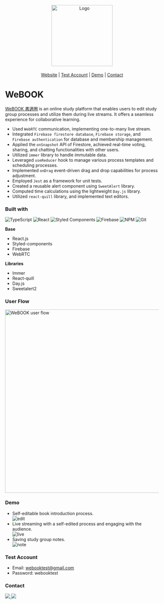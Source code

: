 <div align="center">
  <a href="https://webook-studygroups.web.app/" style="margin-bottom:20px; display:block;">
    <img src="https://github.com/yiting99928/WeBOOK/assets/119116127/4ca2c0f5-f82b-4bcf-907c-438824629602" alt="Logo" width="200px">
  </a>

  <p align="center">
    <a href="https://webook-studygroups.web.app/">Website</a>
    |
    <a href="https://github.com/yiting99928/WeBOOK#test-account">Test Account</a>
    |
    <a href="https://github.com/yiting99928/WeBOOK#demo">Demo</a>
    |
    <a href="https://github.com/yiting99928/WeBOOK#contact">Contact</a>
  </p>
</div>

# WeBOOK
[WeBOOK 書適圈](https://webook-studygroups.web.app) is an online study platform that enables users to edit study group processes and utilize them during live streams. It offers a seamless experience for collaborative learning.

* Used `WebRTC` communication, implementing one-to-many live stream.
* Integrated `Firebase firestore database`, `Firebase storage`, and `Firebase authentication` for database and membership management.
* Applied the `onSnapshot` API of Firestore, achieved real-time voting, sharing, and chatting functionalities with other users.
* Utilized `immer` library to handle immutable data.
* Leveraged `useReducer` hook to manage various process templates and scheduling processes.
* Implemented `onDrag` event-driven drag and drop capabilities for process adjustment.
* Employed `Jest` as a framework for unit tests.
* Created a reusable alert component using `SweetAlert` library.
* Computed time calculations using the lightweight `Day.js` library.
* Utilized `react-quill` library, and implemented text editors.


### Built with

![TypeScript](https://img.shields.io/badge/typescript-%23007ACC.svg?style=for-the-badge&logo=typescript&logoColor=white) ![React](https://img.shields.io/badge/react-%2320232a.svg?style=for-the-badge&logo=react&logoColor=%2361DAFB) ![Styled Components](https://img.shields.io/badge/styled--components-DB7093?style=for-the-badge&logo=styled-components&logoColor=white) ![Firebase](https://img.shields.io/badge/firebase-ffca28?style=for-the-badge&logo=firebase&logoColor=black) ![NPM](https://img.shields.io/badge/NPM-%23CB3837.svg?style=for-the-badge&logo=npm&logoColor=white) ![Git](https://img.shields.io/badge/git-%23F05033.svg?style=for-the-badge&logo=git&logoColor=white)

**Base**
* React.js
* Styled-components
* Firebase
* WebRTC

**Libraries**
* Immer
* React-quill
* Day.js
* Sweetalert2

### User Flow
<img width="600" alt="WeBOOK user flow" src="https://github.com/yiting99928/WeBOOK/assets/119116127/cd10b4b1-556c-4bb3-9863-0fcd326981dc">

### Demo
- Self-editable book introduction process.<br>
![edit](https://github.com/yiting99928/WeBOOK/assets/119116127/92b69b7e-2403-40e4-aea4-0a8b405a0c87)
- Live streaming with a self-edited process and engaging with the audience.<br>
![live](https://github.com/yiting99928/WeBOOK/assets/119116127/d3aa39b5-423c-4efe-8a7c-9286ed96299f)
- Saving study group notes.<br>
![note](https://github.com/yiting99928/WeBOOK/assets/119116127/a89fa4ea-657b-4145-a805-150a99495c63)

### Test Account
- Email: webooktest@gmail.com
- Password: webooktest

### Contact
  <a href="https://www.linkedin.com/in/yiting-yang999628" text-decoration="none">
    <img src="https://img.shields.io/badge/LinkedIn-0077B5?style=for-the-badge&logo=linkedin&logoColor=white" />
  </a>
  <a href="mailto:yitingyang6288@gmail.com">
    <img src="https://img.shields.io/badge/Gmail-D14836?style=for-the-badge&logo=gmail&logoColor=white" />
  </a>
